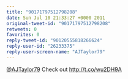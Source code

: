 ```yaml
---
title: "90171797512798208"
date: Sun Jul 10 21:33:27 +0000 2011
original-tweet-id: "90171797512798208"
retweets: 0
favorites: 0
reply-tweet-id: "90120555818266624"
reply-user-id: "26233375"
reply-user-screen-name: "AJTaylor79"
---
```

<a href="https://twitter.com/AJTaylor79">@AJTaylor79</a> Check out http://t.co/wu2DH9A
